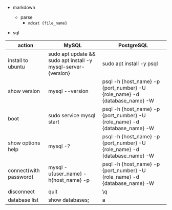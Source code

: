 - markdown
    - parse
        - ```mdcat {file_name}```

- sql

|action|MySQL|PostgreSQL|
|----|----|----|
|install to ubuntu|sudo apt update && sudo apt install -y mysql-server-{version}|sudo apt install -y psql|
|show version|mysql --version|psql -h {host_name} -p {port_number} -U {role_name} -d {database_name} -W|
|boot|sudo service mysql start|psql -h {host_name} -p {port_number} -U {role_name} -d {database_name} -W|
|show options help|mysql -?|psql -h {host_name} -p {port_number} -U {role_name} -d {database_name} -W|
|connect(with password)|mysql -u{user_name} -h{host_name} -p|psql -h {host_name} -p {port_number} -U {role_name} -d {database_name} -W|
|disconnect|quit|\q|
|database list|show databases;|a|
